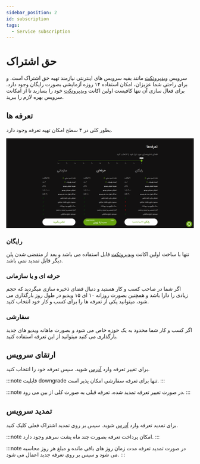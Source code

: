 ```yaml
---
sidebar_position: 2
id: subscription
tags:
  - Service subscription
---
```


# حق اشتراک

سرویس
[ویدپروتکت](https://vidprotect.ir)
مانند بقیه سرویس های اینترنتی نیازمند تهیه حق اشتراک است. و برای راحتی شما عزیزان، امکان استفاده ۱۴ روزه آزمایشی بصورت
رایگان وجود دارد.
برای فعال سازی آن تنها کافیست اولین اکانت
[ویدپروتکت](https://vidprotect.ir/auth/register)
خود را بسازید تا از امکانت سرویس بهره لازم را ببرید.

## تعرفه ها

بطور کلی در ۴ سطح امکان تهیه تعرفه وجود دارد.

![Image](./img/3.png)

### رایگان

تنها با ساخت اولین اکانت
[ویدپروتکت](https://vidprotect.ir)
قابل استفاده می باشد و بعد از منقضی شدن پلن دیگر قابل تمدید نمی باشد.

### حرفه ای و یا سازمانی

اگر شما در صاحب کسب و کار هستید و دنبال فضای ذخیره سازی میگردید که حجم زیادی را دارا باشد و همچنین بصورت روزانه ۱۰ ای ۱۵
ویدیو در طول روز بارگذاری می شود، میتوانید یکی از تعرفه ها را برای کسب و کار خود انتخاب کنید.

### سفارشی

اگر کسب و کار شما محدود به یک حوزه خاص می شود و بصورت ماهانه ویدیو های جدید بارگذاری می کنید میتوانید از این تعرفه
استفاده کنید.

## ارتقای سرویس

برای تغییر تعرفه وارد
[آدرس](https://vidprotect.ir/panel/subscription-upgrade)
شوید. سپس تعرفه خود را انتخاب کنید.

:::note
قابلیت downgrade تنها برای تعرفه سفارشی امکان پذیر است.
:::

:::note
در صورت تغییر تعرفه تمدید شده، تعرفه قبلی به صورت کلی از بین می رود.
:::

## تمدید سرویس

برای تمدید تعرفه وارد
[آدرس](https://vidprotect.ir/panel)
شوید. سپس بر روی تمدید اشتراک فعلی کلیک کنید.

:::note
امکان پرداخت تعرفه بصورت چند ماه پشت سرهم وجود دارد.
:::

:::note
در صورت تمدید تعرفه مدت زمان روز های باقی مانده و مبلغ هر روز محاسبه می شود و سپس بر روی تعرفه جدید اعمال می شود.
:::